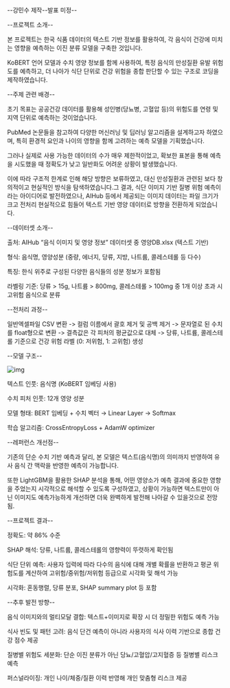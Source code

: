 --강민수 제작--발표 미정--

--프로젝트 소개--

본 프로젝트는 한국 식품 데이터의 텍스트 기반 정보를 활용하여, 각 음식이 건강에 미치는 영향을 예측하는 이진 분류 모델을 구축한 것입니다.

KoBERT 언어 모델과 수치 영양 정보를 함께 사용하여, 특정 음식의 만성질환 유발 위험도를 예측하고, 더 나아가 식단 단위로 건강 위험을 종합 판단할 수 있는 구조로 코딩을 제작하였습니다.

--주제 관련 배경--

초기 목표는 공공건강 데이터를 활용해 성인병(당뇨병, 고혈압 등)의 위험도를 연령 및 지역 단위로 예측하는 것이었습니다. 

PubMed 논문들을 참고하여 다양한 머신러닝 및 딥러닝 알고리즘을 설계하고자 하였으며, 특히 환경적 요인과 나이의 영향을 함께 고려하는 예측 모델을 기획했습니다.

그러나 실제로 사용 가능한 데이터의 수가 매우 제한적이었고, 확보한 표본을 통해 예측을 시도했을 때 정확도가 낮고 일반화도 어려운 상황이 발생했습니다. 

이에 따라 구조적 한계로 인해 해당 방향은 보류하였고, 대신 만성질환과 관련된 보다 창의적이고 현실적인 방식을 탐색하였습니다.그 결과, 식단 이미지 기반 질병 위험 예측이라는 아이디어로 발전하였으나, AIHub 등에서 제공되는 이미지 데이터는 파일 크기가 크고 전처리 현실적으로 힘들어 텍스트 기반 영양 데이터로 방향을 전환하게 되었습니다.

--데이터셋 소개--

출처: AIHub “음식 이미지 및 영양 정보” 데이터셋 중 영양DB.xlsx (텍스트 기반)

형식: 음식명, 영양성분 (중량, 에너지, 당류, 지방, 나트륨, 콜레스테롤 등 다수)

특징: 한식 위주로 구성된 다양한 음식들의 성분 정보가 포함됨

라벨링 기준: 당류 > 15g, 나트륨 > 800mg, 콜레스테롤 > 100mg 중 1개 이상 초과 시 고위험 음식으로 분류

--전처리 과정--

일반엑셀파일 CSV 변환 -> 컬럼 이름에서 괄호 제거 및 공백 제거 -> 문자열로 된 수치를 float형으로 변환 -> 결측값은 각 피처의 평균값으로 대체 -> 당류, 나트륨, 콜레스테롤 기준으로 건강 위험 라벨 (0: 저위험, 1: 고위험) 생성

--모델 구조--

![img](https://drive.google.com/uc?export=view&id=1dhE4odB0ezvL6iLgf51IhL6y8kXKlCtF)

텍스트 인풋: 음식명 (KoBERT 임베딩 사용)

수치 피처 인풋: 12개 영양 성분

모델 형태: BERT 임베딩 + 수치 벡터 → Linear Layer → Softmax

학습 알고리즘: CrossEntropyLoss + AdamW optimizer

--레퍼런스 개선점--

기존의 단순 수치 기반 예측과 달리, 본 모델은 텍스트(음식명)의 의미까지 반영하여 유사 음식 간 맥락을 반영한 예측이 가능합니다. 

또한 LightGBM을 활용한 SHAP 분석을 통해, 어떤 영양소가 예측 결과에 중요한 영향을 주었는지 시각적으로 해석할 수 있도록 구성하였고, 상황이 가능하면 텍스트만이 아닌 이미지도 예측가능하게 개선하면 더욱 완벽하게 발전해 나아갈 수 있을것으로 전망됨.

--프로젝트 결과--

정확도: 약 86% 수준

SHAP 해석: 당류, 나트륨, 콜레스테롤의 영향력이 뚜렷하게 확인됨

식단 단위 예측: 사용자 입력에 따라 다수의 음식에 대해 개별 확률을 반환하고 평균 위험도를 계산하여 고위험/중위험/저위험 등급으로 시각화 및 해석 가능

시각화: 혼동행렬, 당류 분포, SHAP summary plot 등 포함

--추후 발전 방향--


음식 이미지와의 멀티모달 결합: 텍스트+이미지로 확장 시 더 정밀한 위험도 예측 가능

식사 빈도 및 패턴 고려: 음식 단건 예측이 아니라 사용자의 식사 이력 기반으로 종합 건강 점수 제공

질병별 위험도 세분화: 단순 이진 분류가 아닌 당뇨/고혈압/고지혈증 등 질병별 리스크 예측

퍼스널라이징: 개인 나이/체중/질환 이력 반영해 개인 맞춤형 리스크 제공
